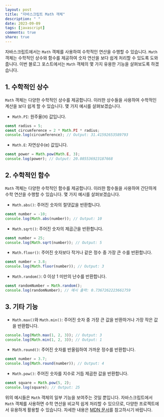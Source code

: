 ```yaml
---
layout: post
title: "자바스크립트 Math 객체"
description: " "
date: 2023-09-09
tags: [javascript]
comments: true
share: true
---
```


자바스크립트에서는 `Math` 객체를 사용하여 수학적인 연산을 수행할 수 있습니다. `Math` 객체는 수학적인 상수와 함수를 제공하여 숫자 연산을 보다 쉽게 처리할 수 있도록 도와줍니다. 이번 블로그 포스트에서는 `Math` 객체의 몇 가지 유용한 기능을 살펴보도록 하겠습니다.

## 1. 수학적인 상수

`Math` 객체는 다양한 수학적인 상수를 제공합니다. 이러한 상수들을 사용하여 수학적인 계산을 보다 쉽게 할 수 있습니다. 몇 가지 예시를 살펴보겠습니다.

- `Math.PI`: 원주율(π) 값입니다. 

```javascript
const radius = 5;
const circumference = 2 * Math.PI * radius;
console.log(circumference); // Output: 31.41592653589793
```

- `Math.E`: 자연상수(e) 값입니다.

```javascript
const power = Math.pow(Math.E, 3);
console.log(power); // Output: 20.085536923187668
```

## 2. 수학적인 함수

`Math` 객체는 다양한 수학적인 함수를 제공합니다. 이러한 함수들을 사용하여 간단하게 수학 연산을 수행할 수 있습니다. 몇 가지 예시를 살펴보겠습니다.

- `Math.abs()`: 주어진 숫자의 절댓값을 반환합니다.

```javascript
const number = -10;
console.log(Math.abs(number)); // Output: 10
```

- `Math.sqrt()`: 주어진 숫자의 제곱근을 반환합니다.

```javascript
const number = 25;
console.log(Math.sqrt(number)); // Output: 5
```

- `Math.floor()`: 주어진 숫자보다 작거나 같은 정수 중 가장 큰 수를 반환합니다.

```javascript
const number = 3.8;
console.log(Math.floor(number)); // Output: 3
```

- `Math.random()`: 0 이상 1 미만의 난수를 반환합니다.

```javascript
const randomNumber = Math.random();
console.log(randomNumber); // 예시 출력: 0.7367262223661759
```

## 3. 기타 기능

- `Math.max()`와 `Math.min()`: 주어진 숫자 중 가장 큰 값을 반환하거나 가장 작은 값을 반환합니다.

```javascript
console.log(Math.max(1, 2, 3)); // Output: 3
console.log(Math.min(1, 2, 3)); // Output: 1
```

- `Math.round()`: 주어진 숫자를 반올림하여 가까운 정수를 반환합니다.

```javascript
const number = 3.7;
console.log(Math.round(number)); // Output: 4
```

- `Math.pow()`: 주어진 숫자를 지수로 거듭 제곱한 값을 반환합니다.

```javascript
const square = Math.pow(5, 2);
console.log(square); // Output: 25
```

위의 예시들은 `Math` 객체의 일부 기능을 보여주는 것일 뿐입니다. 자바스크립트에서 `Math` 객체를 사용하면 수학 연산을 비교적 쉽게 처리할 수 있으므로, 다양한 프로젝트에서 유용하게 활용할 수 있습니다. 자세한 내용은 [MDN 문서](https://developer.mozilla.org/en-US/docs/Web/JavaScript/Reference/Global_Objects/Math)를 참고하시기 바랍니다.